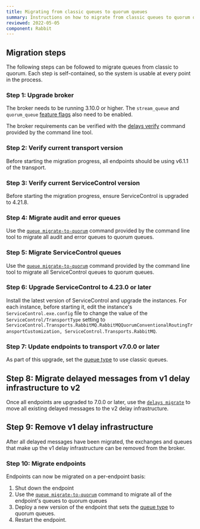 ```yaml
---
title: Migrating from classic queues to quorum queues
summary: Instructions on how to migrate from classic queues to quorum queues
reviewed: 2022-05-05
component: Rabbit
---
```


## Migration steps

The following steps can be followed to migrate queues from classic to quorum. Each step is self-contained, so the system is usable at every point in the process.

### Step 1: Upgrade broker

The broker needs to be running 3.10.0 or higher. The `stream_queue` and `quorum_queue` [feature flags](https://www.rabbitmq.com/feature-flags.html) also need to be enabled.

The broker requirements can be verified with the [delays verify](/transports/rabbitmq/operations-scripting.md#delays-verify) command provided by the command line tool.

### Step 2: Verify current transport version

Before starting the migration progress, all endpoints should be using v6.1.1 of the transport.

### Step 3: Verify current ServiceControl version

Before starting the migration progress, ensure ServiceControl is upgraded to 4.21.8.

### Step 4: Migrate audit and error queues
 
 Use the [`queue migrate-to-quorum`](/transports/rabbitmq/operations-scripting.md#queue-migrate-to-quorum) command provided by the command line tool to migrate all audit and error queues to quorum queues.

### Step 5: Migrate ServiceControl queues

 Use the [`queue migrate-to-quorum`](/transports/rabbitmq/operations-scripting.md#queue-migrate-to-quorum) command provided by the command line tool to migrate all ServiceControl queues to quorum queues.

### Step 6: Upgrade ServiceControl to 4.23.0 or later

 Install the latest version of ServiceControl and upgrade the instances. For each instance, before starting it, edit the instance's `ServiceControl.exe.config` file to change the value of the `ServiceControl/TransportType` setting to `ServiceControl.Transports.RabbitMQ.RabbitMQQuorumConventionalRoutingTransportCustomization, ServiceControl.Transports.RabbitMQ`.

### Step 7: Update endpoints to transport v7.0.0 or later

As part of this upgrade, set the [queue type](/transports/rabbitmq/routing-topology.md#controlling-queue-type) to use classic queues.

## Step 8: Migrate delayed messages from v1 delay infrastructure to v2

Once all endpoints are upgraded to 7.0.0 or later, use the [`delays migrate`](/transports/rabbitmq/operations-scripting.md#delays-migrate) to move all existing delayed messages to the v2 delay infrastructure.

## Step 9: Remove v1 delay infrastructure

After all delayed messages have been migrated, the exchanges and queues that make up the v1 delay infrastructure can be removed from the broker.

### Step 10: Migrate endpoints

Endpoints can now be migrated on a per-endpoint basis:

1. Shut down the endpoint
1. Use the [`queue migrate-to-quorum`](/transports/rabbitmq/operations-scripting.md#queue-migrate-to-quorum) command to migrate all of the endpoint's queues to quorum queues
1. Deploy a new version of the endpoint that sets the [queue type](/transports/rabbitmq/routing-topology.md#controlling-queue-type) to quorum queues.
1. Restart the endpoint.